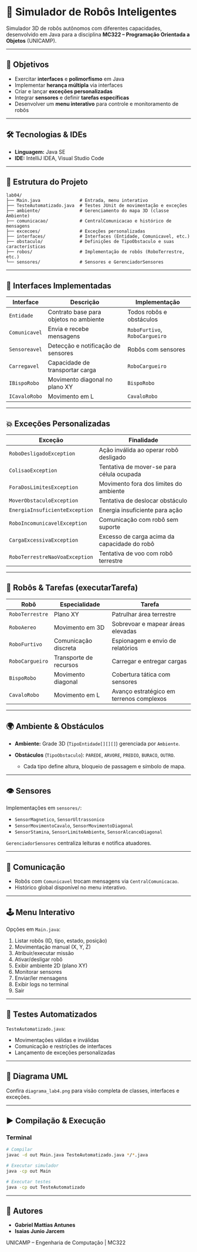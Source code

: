 # 🤖 Simulador de Robôs Inteligentes

&#x20;

Simulador 3D de robôs autônomos com diferentes capacidades, desenvolvido em Java para a disciplina **MC322 – Programação Orientada a Objetos** (UNICAMP).

---

## 🚀 Objetivos

* Exercitar **interfaces** e **polimorfismo** em Java
* Implementar **herança múltipla** via interfaces
* Criar e lançar **exceções personalizadas**
* Integrar **sensores** e definir **tarefas específicas**
* Desenvolver um **menu interativo** para controle e monitoramento de robôs

---

## 🛠️ Tecnologias & IDEs

* **Linguagem:** Java SE
* **IDE:** IntelliJ IDEA, Visual Studio Code

---

## 📁 Estrutura do Projeto

```
lab04/
├── Main.java               # Entrada, menu interativo
├── TesteAutomatizado.java  # Testes JUnit de movimentação e exceções
├── ambiente/               # Gerenciamento do mapa 3D (classe Ambiente)
├── comunicacao/            # CentralComunicacao e histórico de mensagens
├── excecoes/               # Exceções personalizadas
├── interfaces/             # Interfaces (Entidade, Comunicavel, etc.)
├── obstaculo/              # Definições de TipoObstaculo e suas características
├── robos/                  # Implementação de robôs (RoboTerrestre, etc.)
└── sensores/               # Sensores e GerenciadorSensores
```

---

## 🧠 Interfaces Implementadas

| Interface     | Descrição                              | Implementação                  |
| ------------- | -------------------------------------- | ------------------------------ |
| `Entidade`    | Contrato base para objetos no ambiente | Todos robôs e obstáculos       |
| `Comunicavel` | Envia e recebe mensagens               | `RoboFurtivo`, `RoboCargueiro` |
| `Sensoreavel` | Detecção e notificação de sensores     | Robôs com sensores             |
| `Carregavel`  | Capacidade de transportar carga        | `RoboCargueiro`                |
| `IBispoRobo`  | Movimento diagonal no plano XY         | `BispoRobo`                    |
| `ICavaloRobo` | Movimento em L                         | `CavaloRobo`                   |

---

## 💥 Exceções Personalizadas

| Exceção                        | Finalidade                                   |
| ------------------------------ | -------------------------------------------- |
| `RoboDesligadoException`       | Ação inválida ao operar robô desligado       |
| `ColisaoException`             | Tentativa de mover-se para célula ocupada    |
| `ForaDosLimitesException`      | Movimento fora dos limites do ambiente       |
| `MoverObstaculoException`      | Tentativa de deslocar obstáculo              |
| `EnergiaInsuficienteException` | Energia insuficiente para ação               |
| `RoboIncomunicavelException`   | Comunicação com robô sem suporte             |
| `CargaExcessivaException`      | Excesso de carga acima da capacidade do robô |
| `RoboTerrestreNaoVoaException` | Tentativa de voo com robô terrestre          |

---

## 🤖 Robôs & Tarefas (executarTarefa)

| Robô            | Especialidade          | Tarefa                                   |
| --------------- | ---------------------- | ---------------------------------------- |
| `RoboTerrestre` | Plano XY               | Patrulhar área terrestre                 |
| `RoboAereo`     | Movimento em 3D        | Sobrevoar e mapear áreas elevadas        |
| `RoboFurtivo`   | Comunicação discreta   | Espionagem e envio de relatórios         |
| `RoboCargueiro` | Transporte de recursos | Carregar e entregar cargas               |
| `BispoRobo`     | Movimento diagonal     | Cobertura tática com sensores            |
| `CavaloRobo`    | Movimento em L         | Avanço estratégico em terrenos complexos |

---

## 🌍 Ambiente & Obstáculos

* **Ambiente:** Grade 3D (`TipoEntidade[][][]`) gerenciada por `Ambiente`.
* **Obstáculos** (`TipoObstaculo`): `PAREDE`, `ARVORE`, `PREDIO`, `BURACO`, `OUTRO`.

  * Cada tipo define altura, bloqueio de passagem e símbolo de mapa.

---

## 👁️ Sensores

Implementações em `sensores/`:

* `SensorMagnetico`, `SensorUltrassonico`
* `SensorMovimentoCavalo`, `SensorMovimentoDiagonal`
* `SensorStamina`, `SensorLimiteAmbiente`, `SensorAlcanceDiagonal`

`GerenciadorSensores` centraliza leituras e notifica atuadores.

---

## 💬 Comunicação

* Robôs com `Comunicavel` trocam mensagens via `CentralComunicacao`.
* Histórico global disponível no menu interativo.

---

## 🕹️ Menu Interativo

Opções em `Main.java`:

1. Listar robôs (ID, tipo, estado, posição)
2. Movimentação manual (X, Y, Z)
3. Atribuir/executar missão
4. Ativar/desligar robô
5. Exibir ambiente 2D (plano XY)
6. Monitorar sensores
7. Enviar/ler mensagens
8. Exibir logs no terminal
9. Sair

---

## 🧪 Testes Automatizados

`TesteAutomatizado.java`:

* Movimentações válidas e inválidas
* Comunicação e restrições de interfaces
* Lançamento de exceções personalizadas

---

## 📐 Diagrama UML

Confira `diagrama_lab4.png` para visão completa de classes, interfaces e exceções.

---

## ▶️ Compilação & Execução

### Terminal

```bash
# Compilar
javac -d out Main.java TesteAutomatizado.java */*.java

# Executar simulador
java -cp out Main

# Executar testes
java -cp out TesteAutomatizado
```

---

## 👥 Autores

* **Gabriel Mattias Antunes**
* **Isaias Junio Jarcem**

UNICAMP – Engenharia de Computação | MC322
